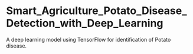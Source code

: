 # Smart_Agriculture_Potato_Disease_Detection_with_Deep_Learning
A deep learning model using TensorFlow for identification of Potato disease.
